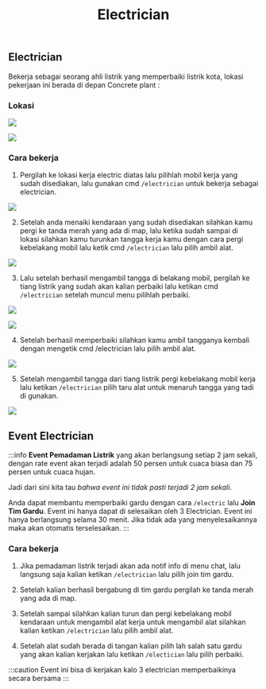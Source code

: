 ﻿---
id: electrician
title: Electrician
custom_edit_url: https://github.com/play-verse/docs/edit/master/electrician.md
description: Bekerja sebagai Electrician pada server SA:MP Playverse Virtual Roleplay Indonesia
keywords:
  - samp
  - samp indo
  - samp roleplay
  - gta
  - san andreas multiplayer
image: https://i.ibb.co/C1KwCNn/enb2020-11-5-15-33-17.png
---

## Electrician
Bekerja sebagai seorang ahli listrik yang memperbaiki listrik kota, lokasi pekerjaan ini berada di depan Concrete plant :

### Lokasi

![ ](https://i.ibb.co/ByB6TQH/sa-mp-200.png)

![ ](https://i.ibb.co/Nm4SPJP/enb2020-11-5-15-30-53.png)

### Cara bekerja
1. Pergilah ke lokasi kerja electric diatas lalu pilihlah mobil kerja yang sudah disediakan, lalu gunakan cmd `/electrician` untuk bekerja sebagai electrician. 

![ ](https://i.ibb.co/yRfnG02/enb2020-11-5-15-31-10.png)

2. Setelah anda menaiki kendaraan yang sudah disediakan silahkan kamu pergi ke tanda merah yang ada di map, lalu ketika sudah sampai di lokasi silahkan kamu turunkan tangga kerja kamu dengan cara pergi kebelakang mobil lalu ketik cmd `/electrician` lalu pilih ambil alat.

![ ](https://i.ibb.co/C1KwCNn/enb2020-11-5-15-33-17.png)

3. Lalu setelah berhasil mengambil tangga di belakang mobil, pergilah ke tiang listrik yang sudah akan kalian perbaiki lalu ketikan cmd `/electrician` setelah muncul menu pilihlah perbaiki.

![ ](https://i.ibb.co/tHHxTY6/enb2020-11-5-15-33-25.png)

![ ](https://i.ibb.co/5Bzmvg9/enb2020-11-5-15-33-36.png)

4. Setelah berhasil memperbaiki silahkan kamu ambil tangganya kembali dengan mengetik cmd /electrician lalu pilih ambil alat.

![ ](https://i.ibb.co/pQ3WQbD/enb2020-11-5-15-33-47.png)

5. Setelah mengambil tangga dari tiang listrik pergi kebelakang mobil kerja lalu ketikan `/electrician` pilih taru alat untuk menaruh tangga yang tadi di gunakan.

![ ](https://i.ibb.co/gg8H5BY/enb2020-11-5-15-33-55.png)

## Event Electrician

:::info
**Event Pemadaman Listrik** yang akan berlangsung setiap 2 jam sekali,
dengan rate event akan terjadi adalah 50 persen untuk cuaca biasa dan 75 persen untuk cuaca hujan.  

Jadi dari sini kita tau *bahwa event ini tidak pasti terjadi 2 jam sekali*. 

Anda dapat membantu memperbaiki gardu dengan cara `/electric` lalu **Join Tim Gardu**. 
Event ini hanya dapat di selesaikan oleh 3 Electrician. 
Event ini hanya berlangsung selama 30 menit. 
Jika tidak ada yang menyelesaikannya maka akan otomatis terselesaikan.
:::

### Cara bekerja
1. Jika pemadaman listrik terjadi akan ada notif info di menu chat, lalu langsung saja kalian ketikan `/electrician` lalu pilih join tim gardu.

2. Setelah kalian berhasil bergabung di tim gardu pergilah ke tanda merah yang ada di map.

3. Setelah sampai silahkan kalian turun dan pergi kebelakang mobil kendaraan untuk mengambil alat kerja untuk mengambil alat silahkan kalian ketikan `/electrician` lalu pilih ambil alat.

4. Setelah alat sudah berada di tangan kalian pilih lah salah satu gardu yang akan kalian kerjakan lalu ketikan `/electician` lalu pilih perbaiki.

:::caution
Event ini bisa di kerjakan kalo 3 electrician memperbaikinya secara bersama
:::

